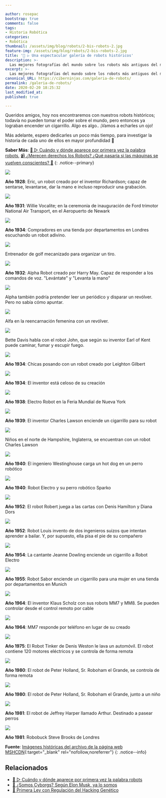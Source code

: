 ```yaml
---

author: rosepac
bootstrap: true
comments: false
tags:
- Historia Robótica
categories:
- Robótica
thumbnail: /assets/img/blog/robots/2-bis-robots-2.jpg
feature-img: /assets/img/blog/robots/2-bis-robots-2.jpg
title: '🤖 ▷ Una espectacular galería de robots históricos'
description: >-
  Las mejores fotografías del mundo sobre los robots más antiguos del mundo, los primeros robots creadas y representados bajo una base de lo que se imaginaban entonces de como podrían ser en un futuro
excerpt: >-
  Las mejores fotografías del mundo sobre los robots más antiguos del mundo, los primeros robots creadas y representados bajo una base de lo que se imaginaban entonces de como podrían ser en un futuro
canonical_URL: https://ciberninjas.com/galeria-de-robots/
permalink: /galeria-de-robots/
date: 2020-02-20 18:25:32
last_modified_at: 
published: true

---
```


Queridos amigos, hoy nos encontraremos con nuestros robots históricos; todavía no pueden tomar el poder sobre el mundo, pero entonces ya lograban encender un cigarrillo. Algo es algo.. ¡Vamos a echarles un ojo!

Más adelante, espero dedicarles un poco más tiempo, para investigar la historia de cada uno de ellos en mayor profundidad 🤞

**Saber Más**: [🤖 ▷ Cuándo y dónde aparece por primera vez la palabra robots](/aparicion-palabra-robot/), [📹 ¿Merecen derechos los Robots? ¿Qué pasaría si las máquinas se vuelven conscientes? 🤖](/merecen-derecho-los-robos/ "Merecen derechos los Robots, que pasaría si las máquinas se vuelven conscientes")
{: .notice--primary}

![](../assets/img/blog/robots/1928-robots-13.jpg)

**Año 1928**: Eric, un robot creado por el inventor Richardson; capaz de sentarse, levantarse, dar la mano e incluso reproducir una grabación.

<!-- http://cyberneticzoo.com/robots/1931-willie-vocalite-joseph-m-barnett-american/ -->
![](../assets/img/blog/robots/2-bis-robots-2.jpg)

**Año 1931**: Willie Vocalite; en la ceremonia de inauguración de Ford trimotor National Air Transport, en el Aeropuerto de Newark

![](../assets/img/blog/robots/1-robots-4.jpg)

**Año 1934**: Compradores en una tienda por departamentos en Londres escuchando un robot adivino.

![](../assets/img/blog/robots/2-robots-1.jpg)

Entrenador de golf mecanizado para organizar un tiro.

![](../assets/img/blog/robots/3-robots-14.jpg)

**Año 1932**: Alpha Robot creado por Harry May. Capaz de responder a los comandos de voz. "Levántate" y "Levanta la mano"

![](../assets/img/blog/robots/4-robots-15.jpg)

Alpha también podría pretender leer un periódico y disparar un revólver. Pero no sabía cómo apuntar.

![](../assets/img/blog/robots/5-robots-17.jpg)

Alfa en la reencarnación femenina con un revólver.

![](../assets/img/blog/robots/6-robots-3.jpg)

Bette Davis habla con el robot John, que según su inventor Earl of Kent puede caminar, fumar y escupir fuego.

![](../assets/img/blog/robots/7-robots-19.jpg)

**Año 1934**: Chicas posando con un robot creado por Leighton Gilbert

![](../assets/img/blog/robots/8-robots-16.jpg)

**Año 1934**: El inventor está celoso de su creación

![](../assets/img/blog/robots/9-robots-5.jpg)

**Año 1938**: Electro Robot en la Feria Mundial de Nueva York

![](../assets/img/blog/robots/10-robots-6.jpg)

**Año 1939**: El inventor Charles Lawson enciende un cigarrillo para su robot

![](../assets/img/blog/robots/11-robots-7.jpg)

Niños en el norte de Hampshire, Inglaterra, se encuentran con un robot Charles Lawson

![](../assets/img/blog/robots/12-robots-21.jpg)

**Año 1940**: El ingeniero Westinghouse carga un hot dog en un perro robótico

![](../assets/img/blog/robots/13-robots-20.jpg)

**Año 1940**: Robot Electro y su perro robótico Sparko

![](../assets/img/blog/robots/14-robots-8.jpg)

**Año 1952**: El robot Robert juega a las cartas con Denis Hamilton y Diana Dors

![](../assets/img/blog/robots/15-robots-28.jpg)

**Año 1952**: Robot Louis invento de dos ingenieros suizos que intentan aprender a bailar. Y, por supuesto, ella pisa el pie de su compañero

![](../assets/img/blog/robots/16-robots-22.jpg)

**Año 1954**: La cantante Jeanne Dowling enciende un cigarrillo a Robot Electro

![](../assets/img/blog/robots/17-robots-23.jpg)

**Año 1955**: Robot Sabor enciende un cigarrillo para una mujer en una tienda por departamentos en Munich

![](../assets/img/blog/robots/18-robots-29.jpg)

**Año 1964**: El inventor Klaus Scholz con sus robots MM7 y MM8. Se pueden controlar desde el control remoto por cable

![](../assets/img/blog/robots/19-robots-24.jpg)

**Año 1964**: MM7 responde por teléfono en lugar de su creado

![](../assets/img/blog/robots/20-robots-11.jpg)

**Año 1975**: El Robot Tinker de Denis Weston le lava un automóvil. El robot contiene 120 motores eléctricos y se controla de forma remota

![](../assets/img/blog/robots/21-robots-27.jpg)

**Año 1980**: El robot de Peter Holland, Sr. Roboham el Grande, se controla de forma remota

![](../assets/img/blog/robots/22-bis-robots-26.jpg)

**Año 1980**: El robot de Peter Holland, Sr. Roboham el Grande, junto a un niño

![](../assets/img/blog/robots/22-robots-25.jpg)

**Año 1981**: El robot de Jeffrey Harper llamado Arthur. Destinado a pasear perros

![](../assets/img/blog/robots/23-robots-12.jpg)

**Año 1981**: Robobuck Steve Brooks de Londres

**Fuente**\: [Imágenes históricas del archivo de la página web MSHCDN](https://web.archive.org/web/20110119082648/http://mshcdn.com/ "Imágenes históricas del archivo de la página web MSHCDN"){:target="_blank" rel="nofollow,noreferrer"}
{: .notice--info}
<!-- https://fishki.net/1821784-1928-1981-rassvet-robotov.html , http://cyberneticzoo.com/robots/1980-mr-robotham-the-great-peter-holland-british/ -->
## Relacionados

* [🤖 ▷ Cuándo y dónde aparece por primera vez la palabra robots](/aparicion-palabra-robot/)
* [📰 ¿Somos Cyborgs? Según Elon Musk, ya lo somos](/somos-cyborgs/ "Somos Cyborgs. Según Elon Musk, ya lo somos")
* [📰 Primera Ley con Regulación del Hacking Genético](/ley-contra-el-biohacking/ "La Primera Ley con Regulación del Hacking Genético")
